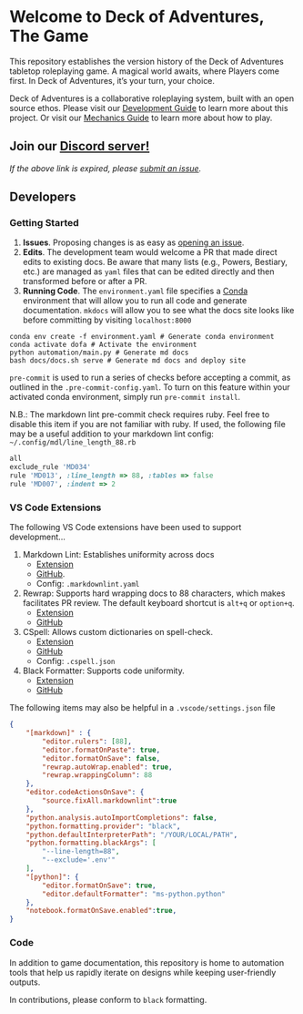 # Welcome to Deck of Adventures, The Game

This repository establishes the version history of the Deck of Adventures tabletop
roleplaying game. A magical world awaits, where Players come first. In Deck of
Adventures, it’s your turn, your choice.

Deck of Adventures is a collaborative roleplaying system, built with an open source
ethos. Please visit our
[Development Guide](./docs/src/2_Development/) to learn more about this project. Or
visit our [Mechanics Guide](./docs/src/1_Mechanics/01_PlayerGuide_Full.md) to learn more
about how to play.

## Join our [Discord server!](https://discord.gg/dk6RfWgPHF)

*If the above link is expired, please
[submit an issue](https://github.com/DeckofAdventures/TheGame/issues/new?assignees=&labels=bug&template=bug_report.md&title=Expired%20Discord%20Link!).*

## Developers

### Getting Started

1. **Issues**. Proposing changes is as easy as [opening an issue](https://github.com/DeckofAdventures/TheGame/issues/new/choose).
2. **Edits**. The development team would welcome a PR that made direct edits to existing
   docs. Be aware that many lists (e.g., Powers, Bestiary, etc.) are managed as `yaml`
   files that can be edited directly and then transformed before or after a PR.
3. **Running Code**. The `environment.yaml` file specifies a
   [Conda](https://docs.conda.io/en/latest/) environment that will allow you to run all
   code and generate documentation. `mkdocs` will allow you to see what the docs site
   looks like before committing by visiting `localhost:8000`

```console
conda env create -f environment.yaml # Generate conda environment
conda activate dofa # Activate the environment
python automation/main.py # Generate md docs
bash docs/docs.sh serve # Generate md docs and deploy site
```

`pre-commit` is used to run a series of checks before accepting a commit, as outlined in
the `.pre-commit-config.yaml`. To turn on this feature within your activated conda
environment, simply run `pre-commit install`.

N.B.: The markdown lint pre-commit check requires ruby. Feel free to disable this item
if you are not familiar with ruby. If used, the following file may be a useful addition
to your markdown lint config: `~/.config/mdl/line_length_88.rb`

```ruby
all
exclude_rule 'MD034'
rule 'MD013', :line_length => 88, :tables => false
rule 'MD007', :indent => 2
```

### VS Code Extensions

The following VS Code extensions have been used to support development...

1. Markdown Lint: Establishes uniformity across docs
    - [Extension](https://marketplace.visualstudio.com/items?itemName=DavidAnson.vscode-markdownlint)
    - [GitHub](https://github.com/DavidAnson/markdownlint).
    - Config: `.markdownlint.yaml`
2. Rewrap: Supports hard wrapping docs to 88 characters, which makes facilitates PR
    review. The default keyboard shortcut is `alt+q` or `option+q`.
    - [Extension](https://marketplace.visualstudio.com/items?itemName=stkb.rewrap)
    - [GitHub](https://github.com/stkb/Rewrap/)
3. CSpell: Allows custom dictionaries on spell-check.
    - [Extension](https://marketplace.visualstudio.com/items?itemName=streetsidesoftware.code-spell-checker)
    - [GitHub](https://github.com/streetsidesoftware/vscode-spell-checker)
    - Config: `.cspell.json`
4. Black Formatter: Supports code uniformity.
    - [Extension](https://marketplace.visualstudio.com/items?itemName=ms-python.black-formatter)
    - [GitHub](https://github.com/microsoft/vscode-black-formatter)

The following items may also be helpful in a `.vscode/settings.json` file

```json
{
    "[markdown]" : {
        "editor.rulers": [88],
        "editor.formatOnPaste": true,
        "editor.formatOnSave": false,
        "rewrap.autoWrap.enabled": true,
        "rewrap.wrappingColumn": 88
    },
    "editor.codeActionsOnSave": {
        "source.fixAll.markdownlint":true
    },
    "python.analysis.autoImportCompletions": false,
    "python.formatting.provider": "black",
    "python.defaultInterpreterPath": "/YOUR/LOCAL/PATH",
    "python.formatting.blackArgs": [
        "--line-length=88",
        "--exclude='.env'"
    ],
    "[python]": {
        "editor.formatOnSave": true,
        "editor.defaultFormatter": "ms-python.python"
    },
    "notebook.formatOnSave.enabled":true,
}
```

### Code

In addition to game documentation, this repository is home to automation tools that
help us rapidly iterate on designs while keeping user-friendly outputs.

In contributions, please conform to `black` formatting.
